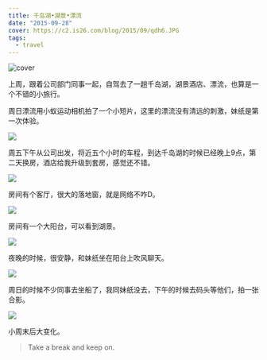 ```yaml
---
title: 千岛湖•湖景•漂流
date: "2015-09-28"
cover: https://c2.is26.com/blog/2015/09/qdh6.JPG
tags:
  - travel
---
```


![cover](https://c2.is26.com/blog/2015/09/qdh6.JPG)

上周，跟着公司部门同事一起，自驾去了一趟千岛湖，湖景酒店、漂流，也算是一个不错的小旅行。

周日漂流用小蚁运动相机拍了一个小短片，这里的漂流没有清远的刺激，妹纸是第一次体验。

![](https://c2.is26.com/blog/2015/09/q3.jpg)

周五下午从公司出发，将近五个小时的车程，到达千岛湖的时候已经晚上9点，第二天换房，酒店给我升级到套房，感觉还不错。

![](https://c2.is26.com/blog/2015/09/q6.jpg)

房间有个客厅，很大的落地窗，就是网络不咋D。

![](https://c2.is26.com/blog/2015/09/q4.jpg)

房间有一个大阳台，可以看到湖景。

![](https://c2.is26.com/blog/2015/09/q5.jpg)

夜晚的时候，很安静，和妹纸坐在阳台上吹风聊天。

![](https://c2.is26.com/blog/2015/09/q2.JPG)

周日的时候不少同事去坐船了，我同妹纸没去，下午的时候去码头等他们，拍一张合影。

![](https://c2.is26.com/blog/2015/09/q1.JPG)

小周末后大变化。

> Take a break and keep on.
